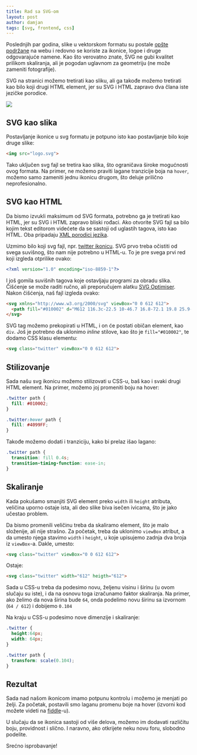 ```yaml
---
title: Rad sa SVG-om
layout: post
author: damjan
tags: [svg, frontend, css]
---
```


Poslednjih par godina, slike u vektorskom formatu su postale [opšte podržane](//caniuse.com/#feat=svg) na webu i redovno se koriste za ikonice, logoe i druge odgovarajuće namene. Kao što verovatno znate, SVG ne gubi kvalitet prilikom skaliranja, ali je pogodan uglavnom za geometriju (ne može zameniti fotografije).

SVG na stranici možemo tretirati kao sliku, ali ga takođe možemo tretirati kao bilo koji drugi HTML element, jer su SVG i HTML zapravo dva člana iste jezičke porodice.

![](//www.icons-land.com/images/products/Metro-SVG-Zodiac-Icons.png)

## SVG kao slika

Postavljanje ikonice u svg formatu je potpuno isto kao postavljanje bilo koje druge slike:

```html
<img src="logo.svg">
```

Tako uključen svg fajl se tretira kao slika, što ograničava široke mogućnosti ovog formata. Na primer, ne možemo praviti lagane tranzicije boja na `hover`, možemo samo zameniti jednu ikonicu drugom, što deluje prilično neprofesionalno.

## SVG kao HTML

Da bismo izvukli maksimum od SVG formata, potrebno ga je tretirati kao HTML, jer su SVG i HTML zapravo bliski rođaci. Ako otvorite SVG fajl sa bilo kojim tekst editorom videćete da se sastoji od uglastih tagova, isto kao HTML. Oba pripadaju [XML porodici jezika](https://en.wikipedia.org/wiki/List_of_XML_markup_languages).

Uzmimo bilo koji svg fajl, npr. [twitter ikonicu](//www.flaticon.com/free-icon/twitter-logo-silhouette_8800). SVG prvo treba očistiti od svega suvišnog, što nam nije potrebno u HTML-u. To je pre svega prvi red koji izgleda otprilike ovako:

```svg
<?xml version="1.0" encoding="iso-8859-1"?>
```

I još gomila suvišnih tagova koje ostavljaju programi za obradu slika. Čišćenje se može raditi ručno, ali preporučujem alatku [SVG Optimiser](//petercollingridge.appspot.com/svg-optimiser). Nakon čišćenja, naš fajl izgleda ovako:

```html
<svg xmlns="http://www.w3.org/2000/svg" viewBox="0 0 612 612">
  <path fill="#010002" d="M612 116.3c-22.5 10-46.7 16.8-72.1 19.8 25.9-15.5 45.8-40.2 55.2-69.4 -24.3 14.4-51.2 24.8-79.8 30.5 -22.9-24.4-55.5-39.7-91.6-39.7 -69.3 0-125.6 56.2-125.6 125.5 0 9.8 1.1 19.4 3.3 28.6C197.1 206.3 104.6 156.3 42.6 80.4c-10.8 18.5-17 40.1-17 63.1 0 43.6 22.2 82 55.8 104.5 -20.6-0.7-39.9-6.3-56.9-15.8v1.6c0 60.8 43.3 111.6 100.7 123.1 -10.5 2.8-21.6 4.4-33.1 4.4 -8.1 0-15.9-0.8-23.6-2.3 16 49.9 62.3 86.2 117.3 87.2 -42.9 33.7-97.1 53.7-155.9 53.7 -10.1 0-20.1-0.6-29.9-1.7 55.6 35.7 121.5 56.5 192.4 56.5 230.9 0 357.2-191.3 357.2-357.2l-0.4-16.3C573.9 163.5 595.2 141.4 612 116.3z" />
</svg>
```

SVG tag možemo prekopirati u HTML, i on će postati običan element, kao `div`. Još je potrebno da uklonimo *inline* stilove, kao što je `fill="#010002"`, te dodamo CSS klasu elementu:

```html
<svg class="twitter" viewBox="0 0 612 612">
```

## Stilizovanje

Sada našu svg ikonicu možemo stilizovati u CSS-u, baš kao i svaki drugi HTML element. Na primer, možemo joj promeniti boju na hover:

```css
.twitter path {
  fill: #010002;
}

.twitter:hover path {
  fill: #4099FF;
}
```

Takođe možemo dodati i tranziciju, kako bi prelaz išao lagano:

```css
.twitter path {
  transition: fill 0.4s;
  transition-timing-function: ease-in;
}
```

## Skaliranje

Kada pokušamo smanjiti SVG element preko `width` ili `height` atributa, veličina uporno ostaje ista, ali deo slike biva isečen ivicama, što je jako učestao problem.

Da bismo promenili veličinu treba da skaliramo element, što je malo složenije, ali nije strašno. Za početak, treba da uklonimo `viewBox` atribut, a da umesto njega stavimo `width` i `height`, u koje upisujemo zadnja dva broja iz `viewBox`-a. Dakle, umesto:

```html
<svg class="twitter" viewBox="0 0 612 612">
```

Ostaje:
```html
<svg class="twitter" width="612" heigth="612">
```

Sada u CSS-u treba da podesimo novu, željenu visinu i širinu (u ovom slučaju su iste), i da na osnovu toga izračunamo faktor skaliranja. Na primer, ako želimo da nova širina bude `64`, onda podelimo novu širinu sa izvornom (`64 / 612`) i dobijemo `0.104`

Na kraju u CSS-u podesimo nove dimenzije i skaliranje:

```css
.twitter {
  height:64px;
  width: 64px;
}

.twitter path {
  transform: scale(0.104);
}
```

## Rezultat

Sada nad našom ikonicom imamo potpunu kontrolu i možemo je menjati po želji. Za početak, postavili smo laganu promenu boje na hover (izvorni kod možete videti na [fiddle](https://jsfiddle.net/mudroljub/owd6p8y7/)-u).

<script async src="//jsfiddle.net/mudroljub/owd6p8y7/embed/result/"></script>

U slučaju da se ikonica sastoji od više delova, možemo im dodavati različitu boju, providnost i slično. I naravno, ako otkrijete neku novu foru, slobodno podelite.

Srećno isprobavanje!
